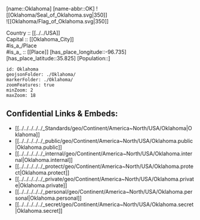 ﻿---
location: [35.825,-96.735] 
type: State
tags:
- geo/State


SpocWebEntityId: 36062
isDeleted: false
confidential: public

---
[name::Oklahoma] 
[name-abbr::OK] 
![[Oklahoma/Seal_of_Oklahoma.svg|350]]  
![[Oklahoma/Flag_of_Oklahoma.svg|350]]  


Country :: [[../../USA]]  
Capital :: [[Oklahoma_City]]  
#is_a_/Place  
#is_a_ :: [[Place]] 
[has_place_longitude::-96.735] 
[has_place_latitude::35.825] 
[Population::] 



```leaflet
id: Oklahoma
geojsonFolder: ./Oklahoma/
markerFolder: ./Oklahoma/
zoomFeatures: true 
minZoom: 2 
maxZoom: 18
```


## Confidential Links & Embeds: 
- [[../../../../../_Standards/geo/Continent/America~North/USA/Oklahoma|Oklahoma]] 
- [[../../../../../_public/geo/Continent/America~North/USA/Oklahoma.public|Oklahoma.public]] 
- [[../../../../../_internal/geo/Continent/America~North/USA/Oklahoma.internal|Oklahoma.internal]] 
- [[../../../../../_protect/geo/Continent/America~North/USA/Oklahoma.protect|Oklahoma.protect]] 
- [[../../../../../_private/geo/Continent/America~North/USA/Oklahoma.private|Oklahoma.private]] 
- [[../../../../../_personal/geo/Continent/America~North/USA/Oklahoma.personal|Oklahoma.personal]] 
- [[../../../../../_secret/geo/Continent/America~North/USA/Oklahoma.secret|Oklahoma.secret]] 
